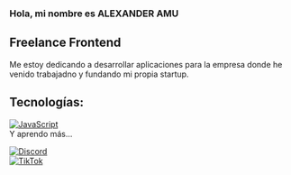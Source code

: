 ### Hola, mi nombre es ALEXANDER AMU
## Freelance Frontend

Me estoy dedicando a desarrollar aplicaciones para la empresa donde he venido trabajadno y fundando mi propia startup.

## Tecnologías:
[![JavaScript](https://img.shields.io/badge/JavaScript-F7DF1E?style=for-the-badge&logo=javascript&logoColor=white&labelColor=101010)]()
</br>
Y aprendo más...

[![Discord](https://img.shields.io/badge/Discord-alexanderAmu-5865F2?style=for-the-badge&logo=discord&logoColor=white&labelColor=101010)](https://alexanderAmu#2382/discord)
</br>
[![TikTok](https://img.shields.io/badge/TikTok-@alexander_amu-69C9D0?style=for-the-badge&logo=tiktok&logoColor=white&labelColor=101010)](https://tiktok.com/@alexanderamu802)

